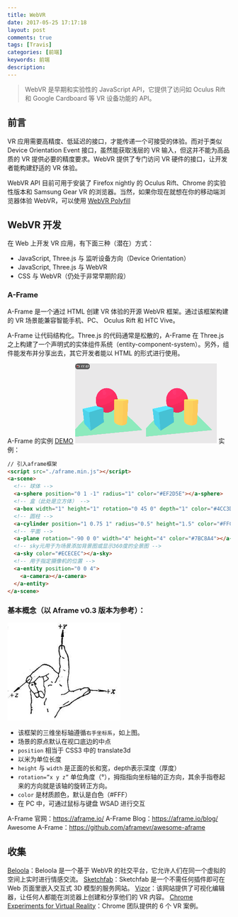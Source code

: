 ```yaml
---
title: WebVR
date: 2017-05-25 17:17:18
layout: post
comments: true
tags: [Travis]
categories: [前端]
keywords: 前端
description:
---
```

> WebVR 是早期和实验性的 JavaScript API，它提供了访问如 Oculus Rift 和 Google Cardboard 等 VR 设备功能的 API。

<!-- more -->

## 前言

VR 应用需要高精度、低延迟的接口，才能传递一个可接受的体验。而对于类似 Device Orientation Event 接口，虽然能获取浅层的 VR 输入，但这并不能为高品质的 VR 提供必要的精度要求。WebVR 提供了专门访问 VR 硬件的接口，让开发者能构建舒适的 VR 体验。

WebVR API 目前可用于安装了 Firefox nightly 的 Oculus Rift、Chrome 的实验性版本和 Samsung Gear VR 的浏览器。当然，如果你现在就想在你的移动端浏览器体验 WebVR，可以使用 [WebVR Polyfill](https://github.com/googlevr/webvr-polyfill) 





## WebVR 开发
在 Web 上开发 VR 应用，有下面三种（潜在）方式：
- JavaScript, Three.js 与 监听设备方向（Device Orientation）
- JavaScript, Three.js 与 WebVR
- CSS 与 WebVR（仍处于非常早期阶段）

### A-Frame
A-Frame 是一个通过 HTML 创建 VR 体验的开源 WebVR 框架。通过该框架构建的 VR 场景能兼容智能手机、PC、 Oculus Rift 和 HTC Vive。

A-Frame 让代码结构化。Three.js 的代码通常是松散的，A-Frame 在 Three.js 之上构建了一个声明式的实体组件系统（entity-component-system）。另外，组件能发布并分享出去，其它开发者能以 HTML 的形式进行使用。

A-Frame 的实例 [DEMO](http://codepen.io/mozvr/pen/BjygdO/)
![aframe](/img/webvr/aframe.gif)
实例：
```html
// 引入aframe框架
<script src="./aframe.min.js"></script>
<a-scene>
  <!-- 球体 -->
  <a-sphere position="0 1 -1" radius="1" color="#EF2D5E"></a-sphere>
  <!-- 盒（此处是立方体） -->
  <a-box width="1" height="1" rotation="0 45 0" depth="1" color="#4CC3D9" position="-1 0.5 1"></a-box>	
  <!-- 圆柱 -->
  <a-cylinder position="1 0.75 1" radius="0.5" height="1.5" color="#FFC65D"></a-cylinder>
  <!-- 平面 -->
  <a-plane rotation="-90 0 0" width="4" height="4" color="#7BC8A4"></a-plane>
  <!-- sky元用于为场景添加背景图或显示360度的全景图 -->
  <a-sky color="#ECECEC"></a-sky>
  <!-- 用于指定摄像机的位置 -->
  <a-entity position="0 0 4">
    <a-camera></a-camera>
  </a-entity>
</a-scene>
```

### 基本概念（以 Aframe v0.3 版本为参考）：
![右手坐标系](/img/webvr/coordinate.jpg)
- 该框架的三维坐标轴遵循`右手坐标系`，如上图。
- 场景的原点默认在视口底边的中点
- `position` 相当于 CSS3 中的 translate3d
- 以米为单位长度
- `height` 与 `width` 是正面的长和宽，depth表示深度（厚度）
- `rotation=”x y z”` 单位角度（°），拇指指向坐标轴的正方向，其余手指卷起来的方向就是该轴的旋转正方向。
- `color` 是材质颜色，默认是白色（#FFF）
- 在 PC 中，可通过鼠标与键盘 WSAD 进行交互

A-Frame 官网：https://aframe.io/
A-Frame Blog：https://aframe.io/blog/
Awesome A-Frame：https://github.com/aframevr/awesome-aframe

## 收集
[Beloola](https://www.beloola.com/)：Beloola 是一个基于 WebVR 的社交平台，它允许人们在同一个虚拟的空间上实时进行情感交流。
[Sketchfab](https://sketchfab.com/)：Sketchfab 是一个不需任何插件即可在 Web 页面里嵌入交互式 3D 模型的服务网站。
[Vizor](https://vizor.io/)：该网站提供了可视化编辑器，让任何人都能在浏览器上创建和分享他们的 VR 内容。
[Chrome Experiments for Virtual Reality](http://vr.chromeexperiments.com/)：Chrome 团队提供的 6 个 VR 案例。